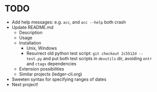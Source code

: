 # TODO

* Add help messages: e.g. `acc`, and `acc --help` both crash
* Update README.md
  * Description
  * Usage
  * Installation
    * Unix, Windows
    * Resurrect old python test script: `git checkout 2c5512d -- test.py`
      and put both test scripts in `devutils` dir, avoiding `entr` and `ctags`
      dependencies
  * Extension possibilities
  * Similar projects (ledger-cli.org)
* Sweeten syntax for specifying ranges of dates
* Next project!

